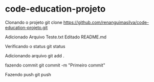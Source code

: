 # code-education-projeto

Clonando o projeto
git clone https://github.com/renanguimasilva/code-education-projeto.git

Adicionado Arquivo Teste.txt
Editado README.md

Verificando o status
git status

Adicionando arquivo
git add .

fazendo commit
 git commit -m "Primeiro commit"

Fazendo push
git push
